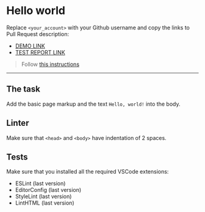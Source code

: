 # Hello world

Replace `<your_account>` with your Github username and copy the links to Pull Request description:
- [DEMO LINK](https://koniashynVadym.github.io/layout_hello-world/)
- [TEST REPORT LINK](https://koniashynVadym.github.io/layout_hello-world/report/html_report/)

> Follow [this instructions](https://mate-academy.github.io/layout_task-guideline/#how-to-solve-the-layout-tasks-on-github)
___

## The task

Add the basic page markup and the text `Hello, world!` into the body.

## Linter

Make sure that `<head>` and `<body>` have indentation of 2 spaces.

## Tests

Make sure that you installed all the required VSCode extensions:

- ESLint (last version)
- EditorConfig (last version)
- StyleLint (last version)
- LintHTML (last version)
